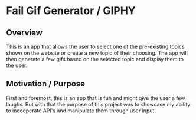 # Fail Gif Generator / GIPHY

## Overview
This is an app that allows the user to select one of the pre-existing topics shown on the website or create a new topic of their choosing. The app will then generate a few gifs based on the selected topic and display them to the user.

## Motivation / Purpose
First and foremost, this is an app that is fun and might give the user a few laughs. But with that the purpose of this project was to showcase my ability to incooperate API's and manipulate them through user input. 
